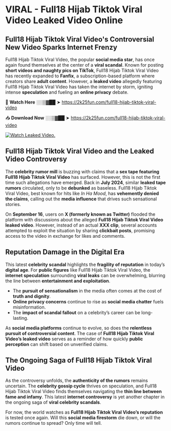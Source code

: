 # VIRAL - Full18 Hijab Tiktok Viral Video Leaked Video Online

## **Full18 Hijab Tiktok Viral Video's Controversial New Video Sparks Internet Frenzy**  

Full18 Hijab Tiktok Viral Video, the popular **social media star**, has once again found themselves at the center of a **viral scandal**. Known for posting **short videos and naughty pics on TikTok**, Full18 Hijab Tiktok Viral Video has recently expanded to **Fanfix**, a subscription-based platform where creators share **adult content**. However, a **leaked video** allegedly featuring Full18 Hijab Tiktok Viral Video has taken the internet by storm, igniting intense **speculation** and fueling an **online privacy** debate.  

🔴 **Watch Here** ░░▒▓██ ➤ https://2k25fun.com/full18-hijab-tiktok-viral-video  

📥 **Download Now** ░░▒▓██ ➤ https://2k25fun.com/full18-hijab-tiktok-viral-video  

[![Watch Leaked Video.](https://miro.medium.com/v2/resize:fit:828/format:webp/1*cilzJN44JGOrTw9NJCrNHA.gif "Watch Leaked Video")](https://2k25fun.com/full18-hijab-tiktok-viral-video)

## **Full18 Hijab Tiktok Viral Video and the Leaked Video Controversy**  

The **celebrity rumor mill** is buzzing with claims that a **sex tape featuring Full18 Hijab Tiktok Viral Video** has surfaced. However, this is not the first time such allegations have emerged. Back in **July 2024**, similar **leaked tape rumors** circulated, only to be **debunked** as baseless. Full18 Hijab Tiktok Viral Video, best known for hits like *In Ha Mood*, has **vehemently denied the claims**, calling out the **media influence** that drives such sensational stories.  

On **September 16**, users on **X (formerly known as Twitter)** flooded the platform with discussions about the alleged **Full18 Hijab Tiktok Viral Video leaked video**. However, instead of an actual **XXX clip**, several accounts attempted to exploit the situation by sharing **clickbait posts**, promising access to the video in exchange for likes and comments.  

## **Reputation Damage in the Digital Era**  

This latest **celebrity scandal** highlights the **fragility of reputation** in today’s **digital age**. For **public figures** like Full18 Hijab Tiktok Viral Video, the **internet speculation** surrounding **viral leaks** can be overwhelming, blurring the line between **entertainment and exploitation**.  

- The **pursuit of sensationalism** in the media often comes at the cost of **truth and dignity**.  
- **Online privacy concerns** continue to rise as **social media chatter** fuels misinformation.  
- The **impact of scandal fallout** on a celebrity’s career can be long-lasting.  

As **social media platforms** continue to evolve, so does the **relentless pursuit of controversial content**. The case of **Full18 Hijab Tiktok Viral Video’s leaked video** serves as a reminder of how quickly **public perception** can shift based on unverified claims.  

## **The Ongoing Saga of Full18 Hijab Tiktok Viral Video**  

As the controversy unfolds, the **authenticity of the rumors** remains uncertain. The **celebrity gossip cycle** thrives on speculation, and Full18 Hijab Tiktok Viral Video finds themselves navigating the **thin line between fame and infamy**. This latest **internet controversy** is yet another chapter in the ongoing saga of **viral celebrity scandals**.  

For now, the world watches as **Full18 Hijab Tiktok Viral Video’s reputation** is tested once again. Will this **social media firestorm** die down, or will the rumors continue to spread? Only time will tell.
